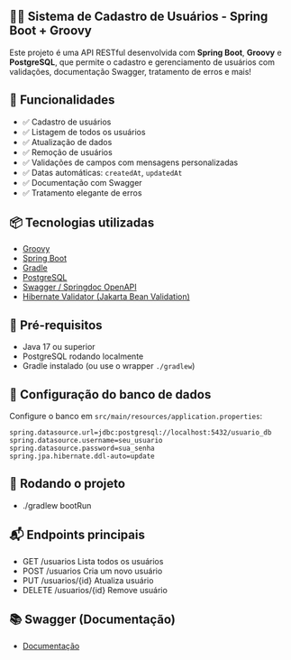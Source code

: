 ## 🧑‍💻 Sistema de Cadastro de Usuários - Spring Boot + Groovy

Este projeto é uma API RESTful desenvolvida com **Spring Boot**, **Groovy** e **PostgreSQL**, que permite o cadastro e gerenciamento de usuários com validações, documentação Swagger, tratamento de erros e mais!



## 🚀 Funcionalidades

- ✅ Cadastro de usuários
- ✅ Listagem de todos os usuários
- ✅ Atualização de dados
- ✅ Remoção de usuários
- ✅ Validações de campos com mensagens personalizadas
- ✅ Datas automáticas: `createdAt`, `updatedAt`
- ✅ Documentação com Swagger
- ✅ Tratamento elegante de erros



## 📦 Tecnologias utilizadas

- [Groovy](https://groovy-lang.org/)
- [Spring Boot](https://spring.io/projects/spring-boot)
- [Gradle](https://gradle.org/)
- [PostgreSQL](https://www.postgresql.org/)
- [Swagger / Springdoc OpenAPI](https://springdoc.org/)
- [Hibernate Validator (Jakarta Bean Validation)](https://jakarta.ee/specifications/bean-validation/)


## 🔧 Pré-requisitos

- Java 17 ou superior
- PostgreSQL rodando localmente
- Gradle instalado (ou use o wrapper `./gradlew`)



## 💾 Configuração do banco de dados

Configure o banco em `src/main/resources/application.properties`:

```properties
spring.datasource.url=jdbc:postgresql://localhost:5432/usuario_db
spring.datasource.username=seu_usuario
spring.datasource.password=sua_senha
spring.jpa.hibernate.ddl-auto=update
```


## 🧪 Rodando o projeto

- ./gradlew bootRun

## 📬 Endpoints principais

- GET      /usuarios	Lista todos os usuários
- POST     /usuarios	Cria um novo usuário
- PUT      /usuarios/{id}	Atualiza usuário
- DELETE   /usuarios/{id}	Remove usuário

## 📚 Swagger (Documentação)

- [Documentação](http://localhost:8080/swagger-ui/index.html)
